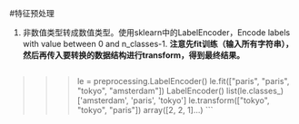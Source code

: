 #特征预处理
1. 非数值类型转成数值类型。使用sklearn中的LabelEncoder，Encode labels with value between 0 and n_classes-1. **注意先fit训练（输入所有字符串），然后再传入要转换的数据结构进行transform，得到最终结果。**

    ```python
>>> le = preprocessing.LabelEncoder()
>>> le.fit(["paris", "paris", "tokyo", "amsterdam"])
LabelEncoder()
>>> list(le.classes_)
['amsterdam', 'paris', 'tokyo']
>>> le.transform(["tokyo", "tokyo", "paris"]) 
array([2, 2, 1]...)
    ```